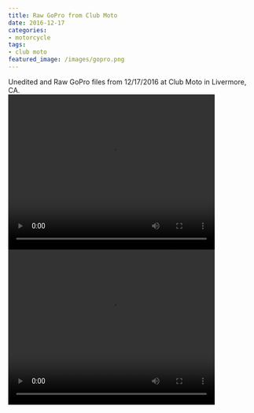 ```yaml
---
title: Raw GoPro from Club Moto
date: 2016-12-17
categories:
- motorcycle
tags:
- club moto
featured_image: /images/gopro.png
---
```


Unedited and Raw GoPro files from 12/17/2016 at Club Moto in Livermore, CA.
<br>
<video width="420" height="315" controls>
  <source src="https://s3-us-west-1.amazonaws.com/mikejobriengopro/20161217_GOPR0108.MP4" type="video/mp4">
</video>
<br>
<video width="420" height="315" controls>
  <source src="https://s3-us-west-1.amazonaws.com/mikejobriengopro/20161217_GOPR0109.MP4" type="video/mp4">
</video>

